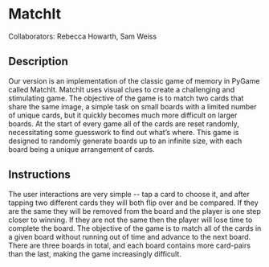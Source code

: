 MatchIt
==========
Collaborators: Rebecca Howarth, Sam Weiss

Description
------------
Our version is an implementation of the classic game of memory in PyGame called MatchIt. 
MatchIt uses visual clues to create a challenging and stimulating game. 
The objective of the game is to match two cards that share the same image, a simple task on small boards with a limited number of unique cards, but it quickly becomes much more difficult on larger boards. 
At the start of every game all of the cards are reset randomly, necessitating some guesswork to find out what’s where. 
This game is designed to randomly generate boards up to an infinite size, with each board being a unique arrangement of cards. 


Instructions
------------
The user interactions are very simple -- tap a card to choose it, and after tapping two different cards they will both flip over and be compared. 
If they are the same they will be removed from the board and the player is one step closer to winning.
If they are not the same then the player will lose time to complete the board. 
The objective of the game is to match all of the cards in a given board without running out of time and advance to the next board. 
There are three boards in total, and each board contains more card-pairs than the last, making the game increasingly difficult. 

